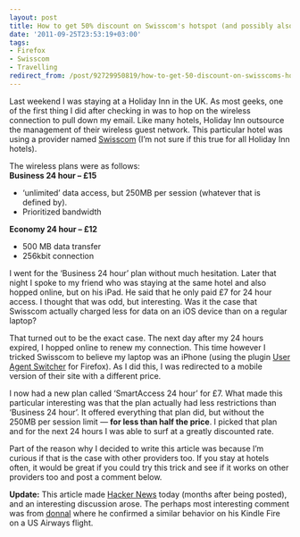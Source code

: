 ```yaml
---
layout: post
title: How to get 50% discount on Swisscom's hotspot (and possibly also others)
date: '2011-09-25T23:53:19+03:00'
tags:
- Firefox
- Swisscom
- Travelling
redirect_from: /post/92729950819/how-to-get-50-discount-on-swisscoms-hotspot-and-possibly
---
```


Last weekend I was staying at a Holiday Inn in the UK. As most geeks, one of the first thing I did after checking in was to hop on the wireless connection to pull down my email. Like many hotels, Holiday Inn outsource the management of their wireless guest network. This particular hotel was using a provider named [Swisscom](http://en.swisscom.ch/r) (I’m not sure if this true for all Holiday Inn hotels).

The wireless plans were as follows:\
**Business 24 hour – £15**

- ‘unlimited’ data access, but 250MB per session (whatever that is defined by).
- Prioritized bandwidth

**Economy 24 hour – £12**

- 500 MB data transfer
- 256kbit connection

I went for the ‘Business 24 hour’ plan without much hesitation. Later that night I spoke to my friend who was staying at the same hotel and also hopped online, but on his iPad. He said that he only paid £7 for 24 hour access. I thought that was odd, but interesting. Was it the case that Swisscom actually charged less for data on an iOS device than on a regular laptop?

That turned out to be the exact case. The next day after my 24 hours expired, I hopped online to renew my connection. This time however I tricked Swisscom to believe my laptop was an iPhone (using the plugin [User Agent Switcher](https://addons.mozilla.org/en-US/firefox/addon/user-agent-switcher/) for Firefox). As I did this, I was redirected to a mobile version of their site with a different price.

I now had a new plan called ‘SmartAccess 24 hour’ for £7. What made this particular interesting was that the plan actually had less restrictions than ‘Business 24 hour’. It offered everything that plan did, but without the 250MB per session limit — **for less than half the price**. I picked that plan and for the next 24 hours I was able to surf at a greatly discounted rate.

Part of the reason why I decided to write this article was because I’m curious if that is the case with other providers too. If you stay at hotels often, it would be great if you could try this trick and see if it works on other providers too and post a comment below.

**Update:** This article made [Hacker News](http://news.ycombinator.com/item?id=3659845) today (months after being posted), and an interesting discussion arose. The perhaps most interesting comment was from [donnal](http://news.ycombinator.com/item?id=3660094) where he confirmed a similar behavior on his Kindle Fire on a US Airways flight.
